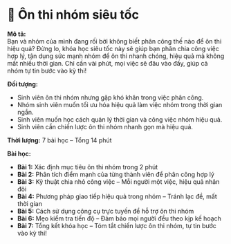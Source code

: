 # 📌 Ôn thi nhóm siêu tốc

**Mô tả:**  
Bạn và nhóm của mình đang rối bời không biết phân công thế nào để ôn thi hiệu quả? Đừng lo, khóa học siêu tốc này sẽ giúp bạn phân chia công việc hợp lý, tận dụng sức mạnh nhóm để ôn thi nhanh chóng, hiệu quả mà không mất nhiều thời gian. Chỉ cần vài phút, mọi việc sẽ đâu vào đấy, giúp cả nhóm tự tin bước vào kỳ thi!

**Đối tượng:**  
- Sinh viên ôn thi nhóm nhưng gặp khó khăn trong việc phân công.
- Nhóm sinh viên muốn tối ưu hóa hiệu quả làm việc nhóm trong thời gian ngắn.
- Sinh viên muốn học cách quản lý thời gian và công việc nhóm hiệu quả.
- Sinh viên cần chiến lược ôn thi nhóm nhanh gọn mà hiệu quả.

**Thời lượng:** 7 bài học – Tổng 14 phút

**Bài học:**  
- **Bài 1:** Xác định mục tiêu ôn thi nhóm trong 2 phút  
- **Bài 2:** Phân tích điểm mạnh của từng thành viên để phân công hợp lý  
- **Bài 3:** Kỹ thuật chia nhỏ công việc – Mỗi người một việc, hiệu quả nhân đôi  
- **Bài 4:** Phương pháp giao tiếp hiệu quả trong nhóm – Tránh lạc đề, mất thời gian  
- **Bài 5:** Cách sử dụng công cụ trực tuyến để hỗ trợ ôn thi nhóm  
- **Bài 6:** Mẹo kiểm tra tiến độ – Đảm bảo mọi người đều theo kịp kế hoạch  
- **Bài 7:** Tổng kết khóa học – Tóm tắt chiến lược ôn thi nhóm, tự tin bước vào kỳ thi!